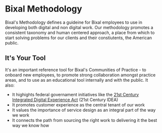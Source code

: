 # Bixal Methodology
Bixal's Methodology defines a guideine for Bixal employees to use in developing both digital and non digital work. Our methodology promotes a consistent taxonomy and human centered approach, a place from which to start solving problems for our clients and their constiutents, the American public.

## It's Your Tool
It's an important reference tool for Bixal's Communities of Practice - to onboard new employees, to promote strong collaboration amongst practice areas, and to use as an educational tool internally and with the public. It also:
* It highights federal governament initiatives like the [21st Century Integrated Digital Experience Act](https://digital.gov/resources/21st-century-integrated-digital-experience-act/) (21st Century IDEA)
* It promotes customer experience as the central tenant of our work
* It values the importance of service design as an integral part of the way we work
* It connects the path from sourcing the right work to delivering it the best way we know how 
